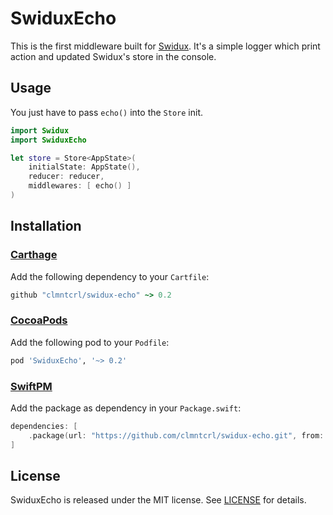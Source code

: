 # SwiduxEcho

This is the first middleware built for [Swidux](https://github.com/clmntcrl/swidux). It's a simple logger which print action and updated Swidux's store in the console. 

## Usage

You just have to pass `echo()`  into the `Store` init.

```swift
import Swidux
import SwiduxEcho

let store = Store<AppState>(
    initialState: AppState(),
    reducer: reducer,
    middlewares: [ echo() ]
)
```

## Installation

### [Carthage](https://github.com/Carthage/Carthage)

Add the following dependency to your `Cartfile`:

```ruby
github "clmntcrl/swidux-echo" ~> 0.2
```

### [CocoaPods](https://cocoapods.org)

Add the following pod to your `Podfile`:

```ruby
pod 'SwiduxEcho', '~> 0.2'
```

### [SwiftPM](https://github.com/apple/swift-package-manager)

Add the package as dependency in your `Package.swift`:

```swift
dependencies: [
    .package(url: "https://github.com/clmntcrl/swidux-echo.git", from: "0.2.0"),
]
```

## License

SwiduxEcho is released under the MIT license. See [LICENSE](LICENSE) for details.
